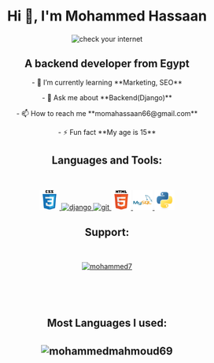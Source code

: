 <h1 align="center">Hi 👋, I'm Mohammed Hassaan</h1>

<p align="center"><img align="center" hight="450" width="650" src="https://media.istockphoto.com/id/1241710727/vector/working-at-home-vector-flat-style-illustration-  online-career-coworking-space-illustration.jpg?s=612x612&w=0&k=20&c=-GRtSIZlLuusOA2TjOwamNTx_16vB1-m94sFfv2LYiw=" alt="check your internet"></p>

<h2 align="center">A backend developer from Egypt </h2>



<p align="center">- 🌱 I’m currently learning **Marketing, SEO**</p>

<p align="center">- 💬 Ask me about **Backend(Django)**</p>

<p align="center">- 📫 How to reach me **momahassaan66@gmail.com**</p>

<p align="center">- ⚡ Fun fact **My age is 15**</p>


<h2 align="center" align="left">Languages and Tools:</h2>

<br>

<p align="center"> <a href="https://www.w3schools.com/css/" target="_blank" rel="noreferrer"> <img src="https://raw.githubusercontent.com/devicons/devicon/master/icons/css3/css3-original-wordmark.svg" alt="css3" width="40" height="40"/> </a> <a href="https://www.djangoproject.com/" target="_blank" rel="noreferrer"> <img src="https://cdn.worldvectorlogo.com/logos/django.svg" alt="django" width="40" height="40"/> </a> </a> <a href="https://git-scm.com/" target="_blank" rel="noreferrer"> <img src="https://www.vectorlogo.zone/logos/git-scm/git-scm-icon.svg" alt="git" width="40" height="40"/> </a> <a href="https://www.w3.org/html/" target="_blank" rel="noreferrer"> <img src="https://raw.githubusercontent.com/devicons/devicon/master/icons/html5/html5-original-wordmark.svg" alt="html5" width="40" height="40"/> </a> <a href="https://www.mysql.com/" target="_blank" rel="noreferrer"> <img src="https://raw.githubusercontent.com/devicons/devicon/master/icons/mysql/mysql-original-wordmark.svg" alt="mysql" width="40" height="40"/> </a> <a href="https://www.python.org" target="_blank" rel="noreferrer"> <img src="https://raw.githubusercontent.com/devicons/devicon/master/icons/python/python-original.svg" alt="python" width="40" height="40"/> </a> </p>


<h2 align="center">Support:</h2>
<br>
<a href="https://www.buymeacoffee.com/mohammed7"> <p align="center"> <img src="https://cdn.buymeacoffee.com/buttons/v2/default-yellow.png" height="50" width="210" alt="mohammed7" /> </p> </a>
<br>
<br>
<br>

<h2 align="center">Most Languages I used: <h2>
<p align="center"> <img align="center" src="https://github-readme-stats.vercel.app/api/top-langs?username=mohammedmahmoud69&show_icons=true&locale=en&layout=compact" alt="mohammedmahmoud69" /></p>


</p>
